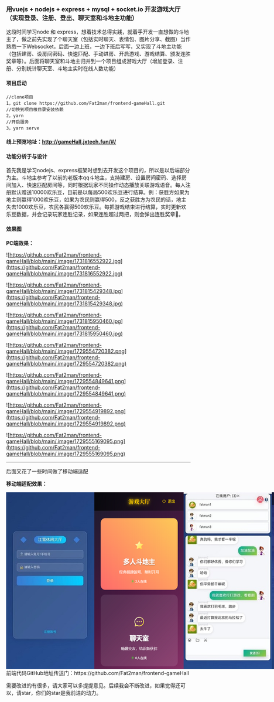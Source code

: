 ### 用vuejs + nodejs + express + mysql + socket.io 开发游戏大厅（实现登录、注册、登出、聊天室和斗地主功能） 

这段时间学习node 和 express，想着技术总得实践，就着手开发一直想做的斗地主了，做之前先实现了个聊天室（包括实时聊天、表情包、图片分享、截图）当作熟悉一下Websocket，后面一边上班，一边下班后写写，又实现了斗地主功能（包括建房、设房间密码、快速匹配、手动进房、开启游戏、游戏结算、颁发连胜奖章等）。后面将聊天室和斗地主归并到一个项目组成游戏大厅（增加登录、注册、分别统计聊天室、斗地主实时在线人数功能）

#### **项目启动**

```
//clone项目
1，git clone https://github.com/Fat2man/frontend-gameHall.git
//切换到项目根目录安装依赖
2，yarn
//开启服务
3，yarn serve
```

#### 线上预览地址：http://gameHall.jxtech.fun/#/

#### 功能分析于与设计

首先我是学习nodejs、express框架时想到去开发这个项目的，所以是以后端部分为主。斗地主参考了以前的老版本qq斗地主，支持建房、设置房间密码、选择房间加入、快速匹配房间等，同时根据玩家不同操作动态播放关联游戏语音。每人注册默认赠送10000欢乐豆，目前是以每局500欢乐豆进行结算。例：获胜方如果为地主则赢得1000欢乐豆，如果为农民则赢得500，反之获胜方为农民的话，地主失去1000欢乐豆，农民各赢得500欢乐豆。每把游戏结束进行结算，实时更新欢乐豆数据，并会记录玩家连胜记录，如果连胜超过两把，则会弹出连胜奖章🏅。

#### 效果图

**PC端效果：**

![https://github.com/Fat2man/frontend-gameHall/blob/main/.image/1731816552922.jpg](https://github.com/Fat2man/frontend-gameHall/blob/main/.image/1731816552922.jpg)

![https://github.com/Fat2man/frontend-gameHall/blob/main/.image/1731815429348.jpg](https://github.com/Fat2man/frontend-gameHall/blob/main/.image/1731815429348.jpg)

![https://github.com/Fat2man/frontend-gameHall/blob/main/.image/1731815950460.jpg](https://github.com/Fat2man/frontend-gameHall/blob/main/.image/1731815950460.jpg)

![https://github.com/Fat2man/frontend-gameHall/blob/main/.image/1729554720382.png](https://github.com/Fat2man/frontend-gameHall/blob/main/.image/1729554720382.png)

![https://github.com/Fat2man/frontend-gameHall/blob/main/.image/1729554849641.png](https://github.com/Fat2man/frontend-gameHall/blob/main/.image/1729554849641.png)

![https://github.com/Fat2man/frontend-gameHall/blob/main/.image/1729554919892.png](https://github.com/Fat2man/frontend-gameHall/blob/main/.image/1729554919892.png)

![https://github.com/Fat2man/frontend-gameHall/blob/main/.image/1729555169095.png](https://github.com/Fat2man/frontend-gameHall/blob/main/.image/1729555169095.png)

------------------------------------------------------------------------------------------------------------------------------------------------------------

后面又花了一些时间做了移动端适配

**移动端适配效果：**

<div style="display: flex; justify-content: space-between;">
   <img src="https://github.com/Fat2man/frontend-gameHall/blob/main/.image/90b6713d0550bed633dd7046a45ba64.jpg" alt="Image 2">
   <img src="https://github.com/Fat2man/frontend-gameHall/blob/main/.image/1731816139070.jpg" alt="Image 1">
   <img src="https://github.com/Fat2man/frontend-gameHall/blob/main/.image/1731816146515.jpg" alt="Image 2" >
   <img src="https://github.com/Fat2man/frontend-gameHall/blob/main/.image/1734958580990.jpg" alt="Image 4">
   <img src="https://github.com/Fat2man/frontend-gameHall/blob/main/.image/1734958594532.jpg" alt="Image 5" >
   <img src="https://github.com/Fat2man/frontend-gameHall/blob/main/.image/1734958636633.jpg" alt="Image 6" >
   <img src="https://github.com/Fat2man/frontend-gameHall/blob/main/.image/1734958750569.jpg" alt="Image 7" >
</div>
前端代码GitHub地址传送门：https://github.com/Fat2man/frontend-gameHall

需要改进的有很多，请大家可以多提提意见。后续我会不断改进，如果觉得还可以，请star，你们的star是我前进的动力。   
